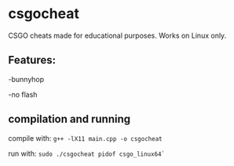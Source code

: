 # csgocheat
CSGO cheats made for educational purposes. Works on Linux only.

## Features:
  -bunnyhop
  
  -no flash

## compilation and running

compile with:
  ```g++ -lX11 main.cpp -o csgocheat```
 
run with:
  ```sudo ./csgocheat pidof csgo_linux64` ```
